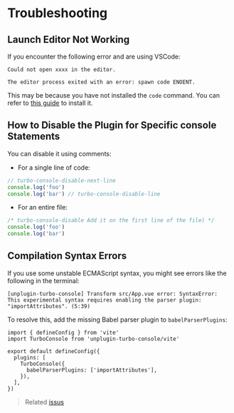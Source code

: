 # Troubleshooting

## Launch Editor Not Working

If you encounter the following error and are using VSCode:

```
Could not open xxxx in the editor.

The editor process exited with an error: spawn code ENOENT.
```

This may be because you have not installed the `code` command. You can refer to [this guide](https://code.visualstudio.com/docs/setup/mac#_launching-from-the-command-line) to install it.

## How to Disable the Plugin for Specific console Statements

You can disable it using comments:

- For a single line of code:

```js
// turbo-console-disable-next-line
console.log('foo')
console.log('bar') // turbo-console-disable-line
```

- For an entire file:

```js
/* turbo-console-disable Add it on the first line of the file) */
console.log('foo')
console.log('bar')
```

## Compilation Syntax Errors

If you use some unstable ECMAScript syntax, you might see errors like the following in the terminal:

```
[unplugin-turbo-console] Transform src/App.vue error: SyntaxError:
This experimental syntax requires enabling the parser plugin: "importAttributes". (5:39)
```

To resolve this, add the missing Babel parser plugin to `babelParserPlugins`:

```js{2,7} twoslash
import { defineConfig } from 'vite'
import TurboConsole from 'unplugin-turbo-console/vite'

export default defineConfig({
  plugins: [
    TurboConsole({
      babelParserPlugins: ['importAttributes'],
    }),
  ],
})
```

> Related [issus](https://github.com/unplugin/unplugin-turbo-console/issues/35)
